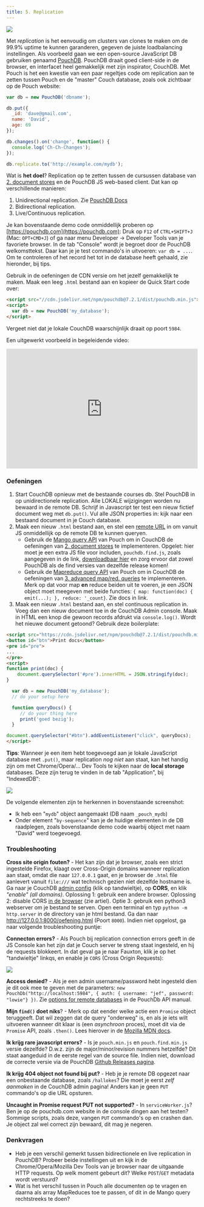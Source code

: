 ```yaml
---
title: 5. Replication
---
```


![](/img/pouchdb.jpg)

Met _replication_ is het eenvoudig om clusters van clones te maken om de 99.9% uptime te kunnen garanderen, gegeven de juiste loadbalancing instellingen. Als voorbeeld gaan we een open-source JavaScript DB gebruiken genaamd [PouchDB](https://pouchdb.com). PouchDB draait goed client-side in de browser, en interfacet heel gemakkelijk met zijn inspirator, CouchDB. Met Pouch is het een kwestie van een paar regeltjes code om replication aan te zetten tussen Pouch en de "master" Couch database, zoals ook zichtbaar op de Pouch website:

```javascript
var db = new PouchDB('dbname');

db.put({
  _id: 'dave@gmail.com',
  name: 'David',
  age: 69
});

db.changes().on('change', function() {
  console.log('Ch-Ch-Changes');
});

db.replicate.to('http://example.com/mydb');
```

Wat is **het doel**? Replication op te zetten tussen de cursussen database van [2. document stores](/nosql/documentstores) en de PouchDB JS web-based client. Dat kan op verschillende manieren:

1. Unidirectional replication. Zie [PouchDB Docs](https://pouchdb.com/guides/replication.html)
2. Bidirectional replication.
3. Live/Continuous replication. 

Je kan bovenstaande demo code onmiddellijk proberen op [https://pouchdb.com](https://pouchdb.com): Druk op `F12` of `CTRL+SHIFT+J` (Mac: `OPT+CMD+J`) of ga naar menu Developer -> Developer Tools van je favoriete browser. In de tab "Console" wordt je begroet door de PouchDB welkomsttekst. Daar kan je je test commando's in uitvoeren: `var db = ...`. Om te controleren of het record het tot in de database heeft gehaald, zie hieronder, bij tips. 

Gebruik in de oefeningen de CDN versie om het jezelf gemakkelijk te maken. Maak een leeg `.html` bestand aan en kopieer de Quick Start code over:

```html
<script src="//cdn.jsdelivr.net/npm/pouchdb@7.2.1/dist/pouchdb.min.js"></script>
<script>
  var db = new PouchDB('my_database');
</script>
```

Vergeet niet dat je lokale CouchDB waarschijnlijk draait op poort `5984`.

Een uitgewerkt voorbeeld in begeleidende video:

<div style="position: relative; padding-bottom: 62.5%; height: 0;"><iframe src="https://www.loom.com/embed/fa612f2efe424da68d3d9aeb362ed5f1" frameborder="0" webkitallowfullscreen mozallowfullscreen allowfullscreen style="position: absolute; top: 0; left: 0; width: 100%; height: 100%;"></iframe></div>


### Oefeningen

1. Start CouchDB opnieuw met de bestaande courses db. Stel PouchDB in op unidirectionele replication. Alle LOKALE wijzigingen worden nu bewaard in de remote DB. Schrijf in Javascript ter test een nieuw fictief document weg met `db.put()`. Vul alle JSON properties in: kijk naar een bestaand document in je Couch database. 
2. Maak een nieuw `.html` bestand aan, en stel een [remote URL](https://pouchdb.com/guides/databases.html) in om vanuit JS onmiddellijk op de remote DB te kunnen queryen. 
    - Gebruik de [Mango query API](https://pouchdb.com/guides/mango-queries.html) van Pouch om in CouchDB de oefeningen van [2. document stores](/nosql/documentstores) te implementeren. Opgelet: hier moet je een extra JS file voor includen, `pouchdb.find.js`, zoals aangegeven in de link, [downloadbaar hier](https://github.com/pouchdb/pouchdb/releases/) en zorg ervoor dat zowel PouchDB als de find versies van dezelfde release komen! 
    - Gebruik de [Mapreduce query API](https://pouchdb.com/guides/queries.html) van Pouch om in CouchDB de oefeningen van [3. advanced map/red. queries](/nosql/mapreduce) te implementeren. Merk op dat voor map **en** reduce beiden uit te voeren, je een JSON object moet meegeven met beide functies: `{ map: function(doc) { emit(...); }, reduce: '_count}`. Zie docs in link. 
3. Maak een nieuw `.html` bestand aan, en stel continuous replication in. Voeg dan een nieuw document toe in de CouchDB Admin console. Maak in HTML een knop die gewoon records afdrukt via `console.log()`. Wordt het nieuwe document getoond? Gebruik deze boilerplate:

```html
<script src="https://cdn.jsdelivr.net/npm/pouchdb@7.2.1/dist/pouchdb.min.js"></script>
<button id="btn">Print docs</button>
<pre id="pre">
...
</pre>
<script>
function print(doc) {
    document.querySelector('#pre').innerHTML = JSON.stringify(doc);
}

  var db = new PouchDB('my_database');
  // do your setup here

  function queryDocs() {
     // do your thing here
     print('goed bezig');
  }

document.querySelector("#btn").addEventListener("click", queryDocs);
</script>
```

**Tips**: Wanneer je een item hebt toegevoegd aan je lokale JavaScript database met `.put()`, maar replication _nog niet_ aan staat, kan het handig zijn om met Chrome/Opera/... Dev Tools te kijken naar de **local storage** databases. Deze zijn terug te vinden in de tab "Application", bij "IndexedDB":

![](/img/localstorage.jpg)

De volgende elementen zijn te herkennen in bovenstaande screenshot:

- Ik heb een "`mydb`" object aangemaakt (DB naam `_pouch_mydb`)
- Onder element "`by-sequence`" kan je de huidige elementen in de DB raadplegen, zoals bovenstaande demo code waarbij object met naam "David" werd toegevoegd. 

### Troubleshooting

**Cross site origin fouten?** - Het kan zijn dat je browser, zoals een strict ingestelde Firefox, klaagt over Cross-Origin domains wanneer replication aan staat, omdat die naar `127.0.0.1` gaat, en je browser de `.html` file aanlevert vanuit `file:///` wat technisch gezien niet dezelfde hostname is. Ga naar je CouchDB [admin config](http://127.0.0.1:5984/_utils/#_config/couchdb@localhost/cors) (klik op tandwieltje), op **CORS**, en klik _"enable" (all domains)_.  Oplossing 1: gebruik een andere browser. Oplossing 2: disable CORS [in de browser](https://dev.to/andypotts/avoiding-cors-errors-on-localhost-in-2020-4mfn) (zie artiel). Optie 3: gebruik een python3 webserver om je bestand te serven. Open een terminal en typ `python -m http.server` in de directory van je html bestand. Ga dan naar http://127.0.0.1:8000/oefening.html (Poort `8000`). Indien niet opgelost, ga naar volgende troubleshooting puntje:

**Connecton errors?** - Als Pouch bij replication connection errors geeft in de JS Console kan het zijn dat je Couch server te streng staat ingesteld, en hij de requests blokkeert. In dat geval ga je naar Fauxton, klik je op het "tandwieltje" linkqs, en enable je `CORS` (Cross Origin Requests):

![](/img/cors.png)

**Access denied?** - Als je een admin username/password hebt ingesteld dien je dit ook mee te geven met de parameters: `new PouchDb("http://localhost:5984", { auth: { username: "jef", password: "lowie"} })`. Zie [options for remote databases](https://pouchdb.com/api.html#create_database) in de PouchDb API manual.

**Mijn `find()` doet niks**? - Merk op dat eender welke actie een `Promise` object teruggeeft. Dat wil zeggen dat de query "onderweg" is, en als je iets wilt uitvoeren wanneer dit klaar is (een _asynchroon_ proces), moet dit via de `Promise` API, zoals `.then()`. Lees hierover in de [Mozilla MDN docs](https://developer.mozilla.org/en-US/docs/Web/JavaScript/Guide/Using_promises).

**Ik krijg rare javascript errors?** - Is je `pouch.min.js` en `pouch.find.min.js` versie dezelfde? D.w.z. zijn de major/minor/revision nummers hetzelfde? Dit staat aangeduid in de eerste regel van de source file. Indien niet, download de correcte versie via de PouchDB [Github Releases pagina](https://github.com/pouchdb/pouchdb/releases/).

**Ik krijg 404 object not found bij put?** - Heb je je remote DB opgezet naar een onbestaande database, zoals `/hallokes`? Die moet je eerst _zelf aanmaken_ in de CouchDB admin pagina! Anders kan je geen `PUT` commando's op die URL opsturen. 

**Uncaught in Promise request PUT not supported?** - In `serviceWorker.js`? Ben je op de pouchdb.com website in de console dingen aan het testen? Sommige scripts, zoals deze, vangen `PUT` commando's op en crashen dan. Je object zal wel correct zijn bewaard, dit mag je negeren. 

### Denkvragen

- Heb je een verschil gemerkt tussen bidirectionele en live replication in PouchDB? Probeer beide instellingen uit en kijk in de Chrome/Opera/Mozilla Dev Tools van je browser naar de uitgaande HTTP requests. Op welk moment gebeurt dit? Welke `POST`/`GET` metadata wordt verstuurd?
- Wat is het verschil tussen in Pouch alle documenten op te vragen en daarna als array MapReduces toe te passen, of dit in de Mango query rechtstreeks te doen?

